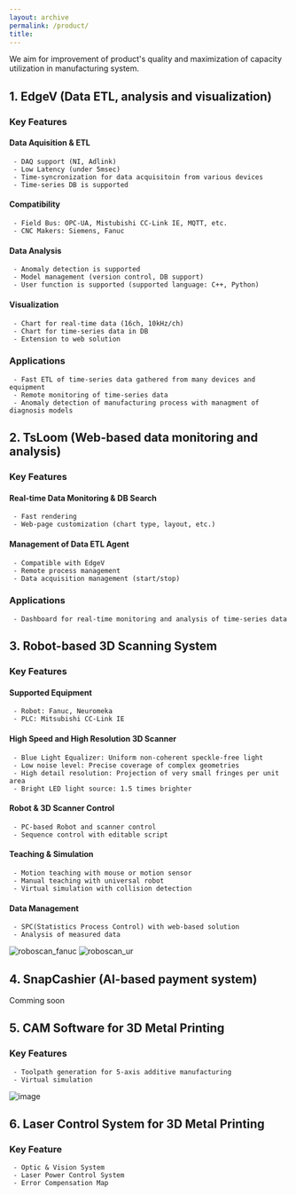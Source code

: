 ```yaml
---
layout: archive
permalink: /product/
title: 
---
```


We aim for improvement of product's quality and maximization of capacity utilization in manufacturing system.

## 1. EdgeV (Data ETL, analysis and visualization)

### Key Features
#### Data Aquisition & ETL
```
 - DAQ support (NI, Adlink)
 - Low Latency (under 5msec)
 - Time-syncronization for data acquisitoin from various devices
 - Time-series DB is supported
```
#### Compatibility
```
 - Field Bus: OPC-UA, Mistubishi CC-Link IE, MQTT, etc.
 - CNC Makers: Siemens, Fanuc
```
#### Data Analysis
```
 - Anomaly detection is supported
 - Model management (version control, DB support)
 - User function is supported (supported language: C++, Python)
```
#### Visualization
```
 - Chart for real-time data (16ch, 10kHz/ch)
 - Chart for time-series data in DB
 - Extension to web solution
```
### Applications
```
 - Fast ETL of time-series data gathered from many devices and equipment
 - Remote monitoring of time-series data
 - Anomaly detection of manufacturing process with managment of diagnosis models
```

## 2. TsLoom (Web-based data monitoring and analysis)
### Key Features
#### Real-time Data Monitoring & DB Search
```
 - Fast rendering
 - Web-page customization (chart type, layout, etc.)
```
#### Management of Data ETL Agent
```
 - Compatible with EdgeV
 - Remote process management
 - Data acquisition management (start/stop)
```
### Applications
```
 - Dashboard for real-time monitoring and analysis of time-series data
```

## 3. Robot-based 3D Scanning System
### Key Features
#### Supported Equipment
```
 - Robot: Fanuc, Neuromeka
 - PLC: Mitsubishi CC-Link IE
```
#### High Speed and High Resolution 3D Scanner 
````
 - Blue Light Equalizer: Uniform non-coherent speckle-free light
 - Low noise level: Precise coverage of complex geometries
 - High detail resolution: Projection of very small fringes per unit area
 - Bright LED light source: 1.5 times brighter
````
#### Robot & 3D Scanner Control
```
 - PC-based Robot and scanner control
 - Sequence control with editable script
```
#### Teaching & Simulation
```
 - Motion teaching with mouse or motion sensor
 - Manual teaching with universal robot
 - Virtual simulation with collision detection
```
#### Data Management
```
 - SPC(Statistics Process Control) with web-based solution
 - Analysis of measured data
```
![roboscan_fanuc](https://user-images.githubusercontent.com/33934527/141403906-74fb72fb-d15c-476a-8b20-f845846be603.png)
![roboscan_ur](https://user-images.githubusercontent.com/33934527/141403900-e1f0988d-c0f7-4d9a-8c67-45d579989080.jpeg)

## 4. SnapCashier (AI-based payment system)
Comming soon

## 5. CAM Software for 3D Metal Printing
### Key Features
```
 - Toolpath generation for 5-axis additive manufacturing
 - Virtual simulation
```
![image](https://user-images.githubusercontent.com/44759045/94678230-2012ae80-0359-11eb-89e9-3b3b198e1107.png)

## 6. Laser Control System for 3D Metal Printing
### Key Feature
```
 - Optic & Vision System
 - Laser Power Control System
 - Error Compensation Map
```


